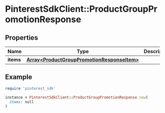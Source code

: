# PinterestSdkClient::ProductGroupPromotionResponse

## Properties

| Name | Type | Description | Notes |
| ---- | ---- | ----------- | ----- |
| **items** | [**Array&lt;ProductGroupPromotionResponseItem&gt;**](ProductGroupPromotionResponseItem.md) |  | [optional] |

## Example

```ruby
require 'pinterest_sdk'

instance = PinterestSdkClient::ProductGroupPromotionResponse.new(
  items: null
)
```

